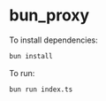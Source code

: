 # bun_proxy

To install dependencies:

```bash
bun install
```

To run:

```bash
bun run index.ts
```
